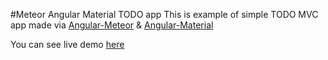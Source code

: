 #Meteor Angular Material TODO app
This is example of simple TODO MVC app made via [Angular-Meteor] & [Angular-Material]

You can see live demo [here]

[here]: http://meteor-angular-material-todomvc.meteor.com/
[angular-meteor]: http://angularjs.meteor.com/
[angular-material]: https://material.angularjs.org/#/


